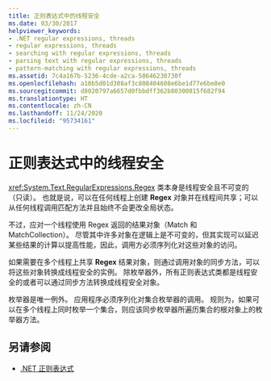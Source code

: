 ```yaml
---
title: 正则表达式中的线程安全
ms.date: 03/30/2017
helpviewer_keywords:
- .NET regular expressions, threads
- regular expressions, threads
- searching with regular expressions, threads
- parsing text with regular expressions, threads
- pattern-matching with regular expressions, threads
ms.assetid: 7c4a167b-5236-4cde-a2ca-58646230730f
ms.openlocfilehash: a10b5d01d308af3c808404608e6be1d77e6be8e0
ms.sourcegitcommit: d8020797a6657d0fbbdff362b80300815f682f94
ms.translationtype: HT
ms.contentlocale: zh-CN
ms.lasthandoff: 11/24/2020
ms.locfileid: "95734161"
---
```

# <a name="thread-safety-in-regular-expressions"></a>正则表达式中的线程安全

<xref:System.Text.RegularExpressions.Regex> 类本身是线程安全且不可变的（只读）。 也就是说，可以在任何线程上创建 **Regex** 对象并在线程间共享；可以从任何线程调用匹配方法并且始终不会更改全局状态。  
  
 不过，应对一个线程使用 Regex 返回的结果对象（Match 和 MatchCollection）。 尽管其中许多对象在逻辑上是不可变的，但其实现可以延迟某些结果的计算以提高性能，因此，调用方必须序列化对这些对象的访问。  
  
 如果需要在多个线程上共享 **Regex** 结果对象，则通过调用对象的同步方法，可以将这些对象转换成线程安全的实例。 除枚举器外，所有正则表达式类都是线程安全的或者可以通过同步方法转换成线程安全对象。  
  
 枚举器是唯一例外。 应用程序必须序列化对集合枚举器的调用。 规则为，如果可以在多个线程上同时枚举一个集合，则应该同步枚举器所遍历集合的根对象上的枚举器方法。  
  
## <a name="see-also"></a>另请参阅

- [.NET 正则表达式](regular-expressions.md)
